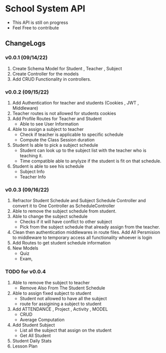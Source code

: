 # School System API

* This API is still on progress
* Feel Free to contribute 


## ChangeLogs

### v0.0.1 (09/14/22)
1. Create Schema Model for Student , Teacher , Subject 
2. Create Controller for the models
3. Add CRUD Functionality in controllers.

### v0.0.2 (09/15/22)
1. Add Authentication for teacher and students (Cookies , JWT , Middleware)
2. Teacher routes is not allowed for students cookies
3. Add Profile Routes for Teacher and Student 
    - Able to see User Information
4. Able to assign a subject to teacher
    - Check if teacher is applicable to specific schedule
    - Compute the Class Session duration
5. Student Is able to pick a subject schedule
    - Student can look up to the subject list with the teacher who is teaching it.
    - Time compatible able to anylyze if the student is fit on that schedule.
6. Student is able to see his schedule 
    - Subject Info
    - Teacher Info


### v0.0.3 (09/16/22)
1. Refractor Student Schedule and Subject Schedule Controller and convert it to One Controller as ScheduleController
2. Able to remove the subject schedule from student.
3. Able to change the subject schedule 
    - Checks if it will have conflict to other subject
    - Pick from the subject schedule that already assign from the teacher.
4. Clean then authentication middlewares in route files. Add All Persmision to middleware to temporary access all functionality whoever is login
5. Add Routes to get student schedule information
6. New Models 
    - Quiz
    - Exam,


### TODO for v0.0.4
1. Able to remove the subject to teacher
    - Remove Also From The Student Schedule
2. Able to assign fixed subject to student
    - Student not allowed to have all the subject
    - route for assigining a subject to student
3. Add  ATTENDANCE , Project , Activity , MODEL
    - CRUD
    - Average Computation
4. Add Student Subject
    - List all the subject that assign on the student
    - Get All Student 
5. Student Daily Stats
6. Lesson Plan
